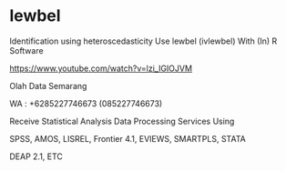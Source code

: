# lewbel
Identification using heteroscedasticity Use lewbel (ivlewbel) With (In) R Software

https://www.youtube.com/watch?v=lzi_IGIOJVM

Olah Data Semarang

WA : +6285227746673 (085227746673)

Receive Statistical Analysis Data Processing Services Using

SPSS, AMOS, LISREL, Frontier 4.1, EVIEWS, SMARTPLS, STATA

DEAP 2.1, ETC
